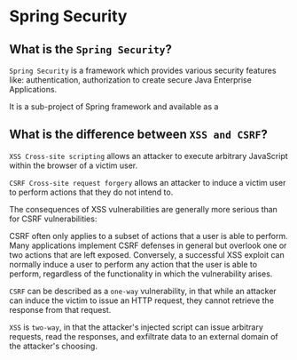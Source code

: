 # Spring Security

## What is the `Spring Security`?

`Spring Security` is a framework which provides various security features like: authentication, authorization to create secure Java Enterprise Applications.

It is a sub-project of Spring framework and available as a

## What is the difference between `XSS and CSRF`?

`XSS Cross-site scripting` allows an attacker to execute arbitrary JavaScript within the browser of a victim user.

`CSRF Cross-site request forgery` allows an attacker to induce a victim user to perform actions that they do not intend to.

The consequences of XSS vulnerabilities are generally more serious than for CSRF vulnerabilities:

CSRF often only applies to a subset of actions that a user is able to perform. Many applications implement CSRF defenses in general but overlook one or two actions that are left exposed. Conversely, a successful XSS exploit can normally induce a user to perform any action that the user is able to perform, regardless of the functionality in which the vulnerability arises.

`CSRF` can be described as a `one-way` vulnerability, in that while an attacker can induce the victim to issue an HTTP request, they cannot retrieve the response from that request.

`XSS` is `two-way`, in that the attacker's injected script can issue arbitrary requests, read the responses, and exfiltrate data to an external domain of the attacker's choosing.
